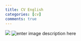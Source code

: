 ```yaml
---
title: CV English
categories: [cv]
comments: true
---
```

![](https://cdn.discordapp.com/attachments/1198300551193034894/1284100875350052934/CV-EN1.jpg?ex=66e567a2&is=66e41622&hm=d7181b7be5a5c29bba662dc0d1af786b1adde42d5468232a315ec4defa8d66a7&)
![enter image description here](https://cdn.discordapp.com/attachments/1198300551193034894/1284100875811553280/CV-EN2.jpg?ex=66e567a2&is=66e41622&hm=2bdda7ea15355ae4a228f1be9bd59a9605bc865693dbaeb1a83df88184a1f7b9&)
